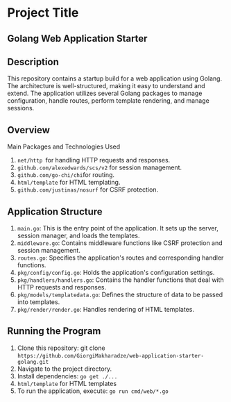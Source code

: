 # Project Title

## Golang Web Application Starter

## Description

This repository contains a startup build for a web application using Golang. The architecture is well-structured, making it easy to understand and extend. The application utilizes several Golang packages to manage configuration, handle routes, perform template rendering, and manage sessions.

## Overview

Main Packages and Technologies Used

1. `net/http `for handling HTTP requests and responses.
2. `github.com/alexedwards/scs/v2` for session management.
3. `github.com/go-chi/chi`for routing.
4. `html/template` for HTML templating.
5. `github.com/justinas/nosurf` for CSRF protection.

## Application Structure

1. `main.go`: This is the entry point of the application. It sets up the server, session manager, and loads the templates.
2. `middleware.go`: Contains middleware functions like CSRF protection and session management.
3. `routes.go`: Specifies the application's routes and corresponding handler functions.
4. `pkg/config/config.go`: Holds the application's configuration settings.
5. `pkg/handlers/handlers.go`: Contains the handler functions that deal with HTTP requests and responses.
6. `pkg/models/templatedata.go`: Defines the structure of data to be passed into templates.
7. `pkg/render/render.go`: Handles rendering of HTML templates.

## Running the Program

1. Clone this repository: git clone `https://github.com/GiorgiMakharadze/web-application-starter-golang.git`
2. Navigate to the project directory.
3. Install dependencies: `go get ./...`
4. `html/template` for HTML templates
5. To run the application, execute: `go run cmd/web/*.go`
